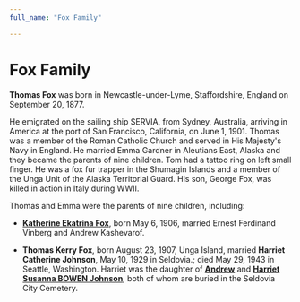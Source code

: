 ```yaml
---
full_name: "Fox Family"

---
```

# Fox Family

**Thomas Fox** was born in Newcastle-under-Lyme, Staffordshire, England on September 20, 1877.  

He emigrated on the sailing ship SERVIA, from Sydney, Australia, arriving in America at the port of San Francisco, California, on June 1, 1901. Thomas was a member of the Roman Catholic Church and served in His Majesty's Navy in England. He married Emma Gardner in Aleutians East, Alaska and they became the parents of nine children. Tom had a tattoo ring on left small finger. He was a fox fur trapper in the Shumagin Islands and a member of the Unga Unit of the Alaska Territorial Guard. His son, George Fox, was killed in action in Italy during WWII.

Thomas and Emma were the parents of nine children, including:

- [**Katherine Ekatrina Fox**](../_people/Kashevarof_Katherine_F_Fox.md), born May 6, 1906, married Ernest Ferdinand Vinberg and Andrew Kashevarof.

- **Thomas Kerry Fox**, born August 23, 1907, Unga Island, married **Harriet Catherine Johnson**, May 10, 1929 in Seldovia.; died May 29, 1943 in Seattle, Washington.  Harriet was the daughter of [**Andrew**](../_people/Johnson_Andrew.md) and [**Harriet Susanna BOWEN Johnson**](../_people/Johnson_Harriet_Susannah_Bowen.md), both of whom are buried in the Seldovia City Cemetery.
